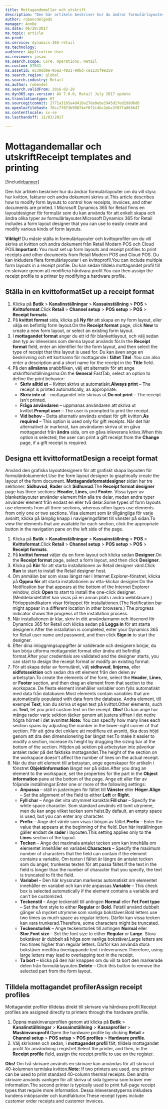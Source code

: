 ```yaml
---
title: Mottagandemallar och utskrift
description: "Den här artikeln beskriver hur du ändrar formulärlayouter om du vill styra hur kvitton, fakturor och andra dokument skrivs ut. I Microsoft Dynamics 365 for Retail finns en layoutdesigner för formulär som du kan använda för att enkelt skapa och ändra olika typer av formulärlayouter."
author: rubencdelgado
manager: AnnBe
ms.date: 06/20/2017
ms.topic: article
ms.prod: 
ms.service: dynamics-365-retail
ms.technology: 
audience: Application User
ms.reviewer: josaw
ms.search.scope: Core, Operations, Retail
ms.custom: 57841
ms.assetid: e530dd8e-95e2-4021-90bd-ce1235f9e250
ms.search.region: global
ms.search.industry: Retail
ms.author: rubendel
ms.search.validFrom: 2016-02-28
ms.dyn365.ops.version: AX 7.0.0, Retail July 2017 update
ms.translationtype: HT
ms.sourcegitcommit: 2771a31b5a4d418a27de0ebe1945d1fed2d8d6d6
ms.openlocfilehash: 76cc7f873b99874ef6f2c4bc2ebc3f87fa065647
ms.contentlocale: sv-se
ms.lasthandoff: 11/03/2017

---
```


# <a name="receipt-templates-and-printing"></a><span data-ttu-id="c5564-104">Mottagandemallar och utskrift</span><span class="sxs-lookup"><span data-stu-id="c5564-104">Receipt templates and printing</span></span>

[!include[banner](includes/banner.md)]


<span data-ttu-id="c5564-105">Den här artikeln beskriver hur du ändrar formulärlayouter om du vill styra hur kvitton, fakturor och andra dokument skrivs ut.</span><span class="sxs-lookup"><span data-stu-id="c5564-105">This article describes how to modify form layouts to control how receipts, invoices, and other documents are printed.</span></span> <span data-ttu-id="c5564-106">I Microsoft Dynamics 365 for Retail finns en layoutdesigner för formulär som du kan använda för att enkelt skapa och ändra olika typer av formulärlayouter.</span><span class="sxs-lookup"><span data-stu-id="c5564-106">Microsoft Dynamics 365 for Retail includes a form layout designer that you can use to easily create and modify various kinds of form layouts.</span></span>

<span data-ttu-id="c5564-107">**Viktigt!** Du måste ställa in formulärlayouter och kvittoprofiler om du vill skriva ut kvitton och andra dokument från Retail Modern POS och Cloud POS.</span><span class="sxs-lookup"><span data-stu-id="c5564-107">**Important:** You must set up form layouts and receipt profiles to print receipts and other documents from Retail Modern POS and Cloud POS.</span></span> <span data-ttu-id="c5564-108">Du kan inkludera flera formulärlayouter i en kvittoprofil.</span><span class="sxs-lookup"><span data-stu-id="c5564-108">You can include multiple form layouts in a receipt profile.</span></span> <span data-ttu-id="c5564-109">Du kan sedan tilldela mottagandet profil till en skrivare genom att modifiera hårdvara profil.</span><span class="sxs-lookup"><span data-stu-id="c5564-109">You can then assign the receipt profile to a printer by modifying a hardware profile.</span></span>

## <a name="set-up-a-receipt-format"></a><span data-ttu-id="c5564-110">Ställa in en kvittoformat</span><span class="sxs-lookup"><span data-stu-id="c5564-110">Set up a receipt format</span></span>
1.  <span data-ttu-id="c5564-111">Klicka på **Butik** &gt; **Kanalinställningar** &gt; **Kassainställning** &gt; **POS** &gt; **Kvittoformat**.</span><span class="sxs-lookup"><span data-stu-id="c5564-111">Click **Retail** &gt; **Channel setup** &gt; **POS setup** &gt; **POS** &gt; **Receipt formats**.</span></span>
2.  <span data-ttu-id="c5564-112">På **kvittot format** sida, klicka på **Ny för** att skapa en ny form layout, eller välja en befintlig form layout.</span><span class="sxs-lookup"><span data-stu-id="c5564-112">On the **Receipt format** page, click **New** to create a new form layout, or select an existing form layout.</span></span>
3.  <span data-ttu-id="c5564-113">I **mottagandet format** anger du ett id för blankettlayout, och välj sedan den typ av inleverans som denna layout används för.</span><span class="sxs-lookup"><span data-stu-id="c5564-113">In the **Receipt format** field, enter an identifier for the form layout, and then select the type of receipt that this layout is used for.</span></span> <span data-ttu-id="c5564-114">Du kan även ange en beskrivning och ett kortnamn för mottagande i **fältet Titel** .</span><span class="sxs-lookup"><span data-stu-id="c5564-114">You can also enter a description and a short name for the receipt in the **Title** field.</span></span>
4.  <span data-ttu-id="c5564-115">På den **allmänna** snabbfliken, välj ett alternativ för att ange utskriftsinställningarna:</span><span class="sxs-lookup"><span data-stu-id="c5564-115">On the **General** FastTab, select an option to define the print behavior:</span></span>
    -   <span data-ttu-id="c5564-116">**Skriv alltid ut** – Kvittot skrivs ut automatiskt.</span><span class="sxs-lookup"><span data-stu-id="c5564-116">**Always print** – The receipt is printed automatically, as appropriate.</span></span>
    -   <span data-ttu-id="c5564-117">**Skriv inte ut** – mottagandet inte skrivas ut.</span><span class="sxs-lookup"><span data-stu-id="c5564-117">**Do not print** – The receipt isn't printed.</span></span>
    -   <span data-ttu-id="c5564-118">**Fråga användaren** – uppmanas användaren att skriva ut kvittot.</span><span class="sxs-lookup"><span data-stu-id="c5564-118">**Prompt user** – The user is prompted to print the receipt.</span></span>
    -   <span data-ttu-id="c5564-119">**Vid behov** – Detta alternativ används endast för gift kvitton.</span><span class="sxs-lookup"><span data-stu-id="c5564-119">**As required** – This option is used only for gift receipts.</span></span> <span data-ttu-id="c5564-120">När det här alternativet är markerat, kan användaren skriva ut en gåva mottagandet från **ändra** sida, om en gåva inleverans krävs.</span><span class="sxs-lookup"><span data-stu-id="c5564-120">When this option is selected, the user can print a gift receipt from the **Change** page, if a gift receipt is required.</span></span>

## <a name="design-a-receipt-format"></a><span data-ttu-id="c5564-121">Designa ett kvittoformat</span><span class="sxs-lookup"><span data-stu-id="c5564-121">Design a receipt format</span></span>
<span data-ttu-id="c5564-122">Använd den grafiska layoutdesignern för att grafiskt skapa layouten för formulärdokumentet.</span><span class="sxs-lookup"><span data-stu-id="c5564-122">Use the form layout designer to graphically create the layout of the form document.</span></span> <span data-ttu-id="c5564-123">**Mottagandeformatdesigner** sidan har tre sektioner: **Sidhuvud**, **Rader** och **Sidhuvud**.</span><span class="sxs-lookup"><span data-stu-id="c5564-123">The **Receipt format designer** page has three sections: **Header**, **Lines**, and **Footer**.</span></span> <span data-ttu-id="c5564-124">Vissa typer av blankettlayouter använder element från alla tre delar, medan andra typer använder element från endast en eller två delar.</span><span class="sxs-lookup"><span data-stu-id="c5564-124">Some types of form layouts use elements from all three sections, whereas other types use elements from only one or two sections.</span></span> <span data-ttu-id="c5564-125">Visa element som är tillgängliga för varje avsnitt, klicka på lämplig knapp i navigeringsfältet till vänster på sidan.</span><span class="sxs-lookup"><span data-stu-id="c5564-125">To view the elements that are available for each section, click the appropriate button in the navigation pane on the left side of the page.</span></span>

1.  <span data-ttu-id="c5564-126">Klicka på **Butik** &gt; **Kanalinställningar** &gt; **Kassainställning** &gt; **POS** &gt; **Kvittoformat**.</span><span class="sxs-lookup"><span data-stu-id="c5564-126">Click **Retail** &gt; **Channel setup** &gt; **POS setup** &gt; **POS** &gt; **Receipt formats**.</span></span>
2.  <span data-ttu-id="c5564-127">På **kvittot format** väljer du en form layout och klicka sedan **Designer**.</span><span class="sxs-lookup"><span data-stu-id="c5564-127">On the **Receipt format** page, select a form layout, and then click **Designer**.</span></span>
3.  <span data-ttu-id="c5564-128">Klicka på **Kör** för att starta installationen av Retail designer värd.</span><span class="sxs-lookup"><span data-stu-id="c5564-128">Click **Run** to start to install the Retail designer host.</span></span>
4.  <span data-ttu-id="c5564-129">Om anmälan bar som visas längst ner i Internet Explorer-fönstret, klicka på **Öppna för** att starta installationen av etta-klickar designer.</span><span class="sxs-lookup"><span data-stu-id="c5564-129">On the Notification bar that appears at the bottom of the Internet Explorer window, click **Open** to start to install the one-click designer.</span></span> <span data-ttu-id="c5564-130">(Meddelandefältet kan visas på en annan plats i andra webbläsare.) Förloppsindikatorn visar förloppet för installationen.</span><span class="sxs-lookup"><span data-stu-id="c5564-130">(The Notification bar might appear in a different location in other browsers.) The progress indicator shows the progress of the installation process.</span></span>
5.  <span data-ttu-id="c5564-131">När installationen är klar, skriv in ditt användarnamn och lösenord för Dynamics 365 for Retail och klicka sedan på **Logga in** för att starta designern.</span><span class="sxs-lookup"><span data-stu-id="c5564-131">After the installation is completed, enter your Dynamics 365 for Retail user name and password, and then click **Sign in** to start the designer.</span></span>
6.  <span data-ttu-id="c5564-132">Efter dina inloggningsuppgifter är validerade och designern börjar, du kan börja utforma mottagandet format eller ändra ett befintligt format.</span><span class="sxs-lookup"><span data-stu-id="c5564-132">After your credentials are validated and the designer starts, you can start to design the receipt format or modify an existing format.</span></span>
7.  <span data-ttu-id="c5564-133">För att skapa delar av formuläret, välj **sidhuvud**, **linjerna**, eller **sidfotssektion** och sedan dra ett element från den delen av arbetsytan.</span><span class="sxs-lookup"><span data-stu-id="c5564-133">To create the elements of the form, select the **Header**, **Lines**, or **Footer** section, and then drag an element from that section to the workspace.</span></span> <span data-ttu-id="c5564-134">De flesta element innehåller variabler som fylls automatiskt med data från databasen.</span><span class="sxs-lookup"><span data-stu-id="c5564-134">Most elements contain variables that are automatically populated with data from the database.</span></span> <span data-ttu-id="c5564-135">Andra element, till exempel **Text**, kan du skriva ut egen text på kvittot.</span><span class="sxs-lookup"><span data-stu-id="c5564-135">Other elements, such as **Text**, let you print custom text on the receipt.</span></span> <span data-ttu-id="c5564-136">**Obs!** Du kan ange hur många rader varje sektion täcker genom att justera siffran i det nedre högra hörnet i det avsnittet.</span><span class="sxs-lookup"><span data-stu-id="c5564-136">**Note:** You can specify how many lines each section spans by adjusting the number in the lower-right corner of that section.</span></span> <span data-ttu-id="c5564-137">För att göra det enklare att modifiera ett avsnitt, öka dess höjd genom att dra den dimensionering bar längst ner.</span><span class="sxs-lookup"><span data-stu-id="c5564-137">To make it easier to modify a section, increase its height by dragging the sizing bar at the bottom of the section.</span></span> <span data-ttu-id="c5564-138">Höjden på sektion på arbetsytan inte påverkar antalet rader på det faktiska mottagandet.</span><span class="sxs-lookup"><span data-stu-id="c5564-138">The height of the section on the workspace doesn't affect the number of lines on the actual receipt.</span></span>
8.  <span data-ttu-id="c5564-139">När du drar ett element till arbetsytan, ange egenskaper för artikeln i fönstret **Objektinformation** längst ner på sidan.</span><span class="sxs-lookup"><span data-stu-id="c5564-139">After you drag an element to the workspace, set the properties for the part in the **Object information** pane at the bottom of the page.</span></span> <span data-ttu-id="c5564-140">Ange ett eller fler av följande inställningar:</span><span class="sxs-lookup"><span data-stu-id="c5564-140">Enter one or more of the following settings:</span></span>
    -   <span data-ttu-id="c5564-141">**Anpassa** – ställ in justeringen för fältet till **Vänster** eller **Höger**.</span><span class="sxs-lookup"><span data-stu-id="c5564-141">**Align** – Set the alignment of the field to either **Left** or **Right**.</span></span>
    -   <span data-ttu-id="c5564-142">**Fyll char** – Ange det vita utrymmet karaktär.</span><span class="sxs-lookup"><span data-stu-id="c5564-142">**Fill char** – Specify the white space character.</span></span> <span data-ttu-id="c5564-143">Som standard används ett tomt utrymme, men du kan ange vilket tecken som helst.</span><span class="sxs-lookup"><span data-stu-id="c5564-143">By default, an empty space is used, but you can enter any character.</span></span>
    -   <span data-ttu-id="c5564-144">**Prefix** – Ange det värde som visas i början av fältet.</span><span class="sxs-lookup"><span data-stu-id="c5564-144">**Prefix** – Enter the value that appears at the beginning of the field.</span></span> <span data-ttu-id="c5564-145">Den här inställningen gäller endast de **rader** i layouten.</span><span class="sxs-lookup"><span data-stu-id="c5564-145">This setting applies only to the **Lines** section of the layout.</span></span>
    -   <span data-ttu-id="c5564-146">**Tecken** – Ange det maximala antalet tecken som kan innehålla om elementet innehåller en variabel.</span><span class="sxs-lookup"><span data-stu-id="c5564-146">**Characters** – Specify the maximum number of characters that the field can contain if the element contains a variable.</span></span> <span data-ttu-id="c5564-147">Om texten i fältet är längre än antalet tecken som du anger, trunkeras texten för att passa fältet.</span><span class="sxs-lookup"><span data-stu-id="c5564-147">If the text in the field is longer than the number of character that you specify, the text is truncated to fit the field.</span></span>
    -   <span data-ttu-id="c5564-148">**Variabel** – Den här kryssrutan markeras automatiskt om elementet innehåller en variabel och kan inte anpassas.</span><span class="sxs-lookup"><span data-stu-id="c5564-148">**Variable** – This check box is selected automatically if the element contains a variable and can't be customized.</span></span>
    -   <span data-ttu-id="c5564-149">**Teckenstil** – Ange teckenstil till antingen **Normal** eller **Fet**.</span><span class="sxs-lookup"><span data-stu-id="c5564-149">**Font type** – Set the font style to either **Regular** or **Bold**.</span></span> <span data-ttu-id="c5564-150">Fetstil använd dubbelt gånger så mycket utrymme som vanliga bokstäver.</span><span class="sxs-lookup"><span data-stu-id="c5564-150">Bold letters use two times as much space as regular letters.</span></span> <span data-ttu-id="c5564-151">Därför kan vissa tecken kan vara trunkerad.</span><span class="sxs-lookup"><span data-stu-id="c5564-151">Therefore, some characters might be truncated.</span></span>
    -   <span data-ttu-id="c5564-152">**Teckenstorlek** – Ange teckenstorlek till antingen **Normal** eller **Stor**.</span><span class="sxs-lookup"><span data-stu-id="c5564-152">**Font size** – Set the font size to either **Regular** or **Large**.</span></span> <span data-ttu-id="c5564-153">Stora bokstäver är dubbelt så höga som vanliga bokstäver.</span><span class="sxs-lookup"><span data-stu-id="c5564-153">Large letters are two times higher than regular letters.</span></span> <span data-ttu-id="c5564-154">Därför kan använda stora bokstäver medföra överlappande text i inleveransen.</span><span class="sxs-lookup"><span data-stu-id="c5564-154">Therefore, using large letters may lead to overlapping text in the receipt.</span></span>
    -   <span data-ttu-id="c5564-155">**Ta bort** – klicka på den här knappen om du vill ta bort den markerade delen från formulärlayouten.</span><span class="sxs-lookup"><span data-stu-id="c5564-155">**Delete** – Click this button to remove the selected part from the form layout.</span></span>

## <a name="assign-receipt-profiles"></a><span data-ttu-id="c5564-156">Tilldela mottagandet profiler</span><span class="sxs-lookup"><span data-stu-id="c5564-156">Assign receipt profiles</span></span>
<span data-ttu-id="c5564-157">Mottagandet profiler tilldelas direkt till skrivare via hårdvara profil.</span><span class="sxs-lookup"><span data-stu-id="c5564-157">Receipt profiles are assigned directly to printers through the hardware profile.</span></span>

1.  <span data-ttu-id="c5564-158">Öppna maskinvaruprofilen genom att klicka på **Butik** &gt; **Kanalinställningar** &gt; **Kassainställning** &gt; **Kassaprofiler** &gt; **Maskinvaruprofil**.</span><span class="sxs-lookup"><span data-stu-id="c5564-158">Open the hardware profile by clicking **Retail** &gt; **Channel setup** &gt; **POS setup** &gt; **POS profiles** &gt; **Hardware profile**.</span></span>
2.  <span data-ttu-id="c5564-159">Välj skrivaren och sedan, i **mottagandet profil** fält, tilldela mottagandet profil för användning i registret.</span><span class="sxs-lookup"><span data-stu-id="c5564-159">Select the printer, and then, in the **Receipt profile** field, assign the receipt profile to use on the register.</span></span>

<span data-ttu-id="c5564-160">**Obs!** Om två skrivare används en skrivare kan användas för att skriva ut 40-kolumnen termiska kvitton.</span><span class="sxs-lookup"><span data-stu-id="c5564-160">**Note:** If two printers are used, one printer can be used to print standard 40-column thermal receipts.</span></span> <span data-ttu-id="c5564-161">Den andra skrivare används vanligen för att skriva ut sida typerna som kräver mer information.</span><span class="sxs-lookup"><span data-stu-id="c5564-161">The second printer is typically used to print full-page receipt types that require more information.</span></span> <span data-ttu-id="c5564-162">Dessa inleveranstyperna inkludera kundens inköpsorder och kundfakturor.</span><span class="sxs-lookup"><span data-stu-id="c5564-162">These receipt types include customer order receipts and customer invoices.</span></span>




